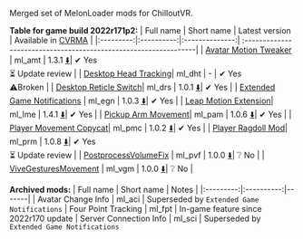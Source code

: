 Merged set of MelonLoader mods for ChilloutVR.

**Table for game build 2022r171p2:**
| Full name | Short name | Latest version | Available in [CVRMA](https://github.com/knah/CVRMelonAssistant) |
|:---------:|:----------:|:--------------:| :----------------------------------------------------------------|
| [Avatar Motion Tweaker](/ml_amt/README.md) | ml_amt | 1.3.1 [:arrow_down:](../../releases/latest/download/ml_amt.dll)| ✔ Yes<br>:hourglass_flowing_sand: Update review |
| [Desktop Head Tracking](/ml_dht/README.md)| ml_dht | - | ✔ Yes<br>:warning:Broken |
| [Desktop Reticle Switch](/ml_drs/README.md)| ml_drs | 1.0.1 [:arrow_down:](../../releases/latest/download/ml_drs.dll)| ✔ Yes |
| [Extended Game Notifications](/ml_egn/README.md) | ml_egn | 1.0.3 [:arrow_down:](../../releases/latest/download/ml_egn.dll)| ✔ Yes |
| [Leap Motion Extension](/ml_lme/README.md)| ml_lme | 1.4.1 [:arrow_down:](../../releases/latest/download/ml_lme.dll)| ✔ Yes |
| [Pickup Arm Movement](/ml_pam/README.md)| ml_pam | 1.0.6 [:arrow_down:](../../releases/latest/download/ml_pam.dll)| ✔ Yes |
| [Player Movement Copycat](/ml_pmc/README.md)| ml_pmc | 1.0.2 [:arrow_down:](../../releases/latest/download/ml_pmc.dll)| ✔ Yes |
| [Player Ragdoll Mod](/ml_prm/README.md)| ml_prm | 1.0.8 [:arrow_down:](../../releases/latest/download/ml_prm.dll)| ✔ Yes<br>:hourglass_flowing_sand: Update review |
| [PostprocessVolumeFix](/ml_pvf/README.md) | ml_pvf | 1.0.0 [:arrow_down:](../../releases/latest/download/ml_pvf.dll)| ❔ No | 
| [ViveGesturesMovement](/ml_vgm/README.md) | ml_vgm | 1.0.0 [:arrow_down:](../../releases/latest/download/ml_vgm.dll)| ❔ No | 

**Archived mods:**
| Full name | Short name | Notes |
|:---------:|:----------:|-------|
| Avatar Change Info | ml_aci | Superseded by `Extended Game Notifications`
| Four Point Tracking | ml_fpt | In-game feature since 2022r170 update
| Server Connection Info | ml_sci | Superseded by `Extended Game Notifications`
